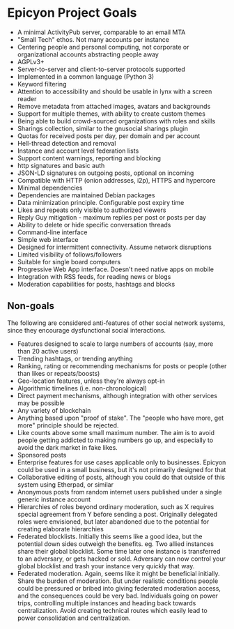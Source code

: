 # Epicyon Project Goals

 * A minimal ActivityPub server, comparable to an email MTA
 * "Small Tech" ethos. Not many accounts per instance
 * Centering people and personal computing, not corporate or organizational accounts abstracting people away
 * AGPLv3+
 * Server-to-server and client-to-server protocols supported
 * Implemented in a common language (Python 3)
 * Keyword filtering
 * Attention to accessibility and should be usable in lynx with a screen reader
 * Remove metadata from attached images, avatars and backgrounds
 * Support for multiple themes, with ability to create custom themes
 * Being able to build crowd-sourced organizations with roles and skills
 * Sharings collection, similar to the gnusocial sharings plugin
 * Quotas for received posts per day, per domain and per account
 * Hell-thread detection and removal
 * Instance and account level federation lists
 * Support content warnings, reporting and blocking
 * http signatures and basic auth
 * JSON-LD signatures on outgoing posts, optional on incoming
 * Compatible with HTTP (onion addresses, i2p), HTTPS and hypercore
 * Minimal dependencies
 * Dependencies are maintained Debian packages
 * Data minimization principle. Configurable post expiry time
 * Likes and repeats only visible to authorized viewers
 * Reply Guy mitigation - maximum replies per post or posts per day
 * Ability to delete or hide specific conversation threads
 * Command-line interface
 * Simple web interface
 * Designed for intermittent connectivity. Assume network disruptions
 * Limited visibility of follows/followers
 * Suitable for single board computers
 * Progressive Web App interface. Doesn't need native apps on mobile
 * Integration with RSS feeds, for reading news or blogs
 * Moderation capabilities for posts, hashtags and blocks

## Non-goals

The following are considered anti-features of other social network systems, since they encourage dysfunctional social interactions.

 * Features designed to scale to large numbers of accounts (say, more than 20 active users)
 * Trending hashtags, or trending anything
 * Ranking, rating or recommending mechanisms for posts or people (other than likes or repeats/boosts)
 * Geo-location features, unless they're always opt-in
 * Algorithmic timelines (i.e. non-chronological)
 * Direct payment mechanisms, although integration with other services may be possible
 * Any variety of blockchain
 * Anything based upon "proof of stake". The "people who have more, get more" principle should be rejected.
 * Like counts above some small maximum number. The aim is to avoid people getting addicted to making numbers go up, and especially to avoid the dark market in fake likes.
 * Sponsored posts
 * Enterprise features for use cases applicable only to businesses. Epicyon could be used in a small business, but it's not primarily designed for that
 * Collaborative editing of posts, although you could do that outside of this system using Etherpad, or similar
 * Anonymous posts from random internet users published under a single generic instance account
 * Hierarchies of roles beyond ordinary moderation, such as X requires special agreement from Y before sending a post. Originally delegated roles were envisioned, but later abandoned due to the potential for creating elaborate hierarchies
 * Federated blocklists. Initially this seems like a good idea, but the potential down sides outweigh the benefits. eg. Two allied instances share their global blocklist. Some time later one instance is transferred to an adversary, or gets hacked or sold. Adversary can now control your global blocklist and trash your instance very quickly that way.
 * Federated moderation. Again, seems like it might be beneficial initially. Share the burden of moderation. But under realistic conditions people could be pressured or bribed into giving federated moderation access, and the consequences could be very bad. Individuals going on power trips, controlling multiple instances and heading back towards centralization. Avoid creating technical routes which easily lead to power consolidation and centralization.
